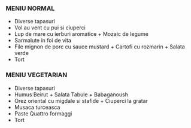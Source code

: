 ---
---

### MENIU NORMAL

- Diverse tapasuri
- Vol au vent cu pui si ciuperci
- Lup de mare cu ierburi aromatice + Mozaic de legume
- Sarmalute in foi de vita
- File mignon de porc cu sauce mustard + Cartofi cu rozmarin + Salata verde
- Tort

### MENIU VEGETARIAN

- Diverse tapasuri
- Humus Beirut + Salata Tabule + Babaganoush
- Orez oriental cu migdale si stafide + Ciuperci la gratar
- Musaca turceasca
- Paste Quattro formaggi
- Tort
